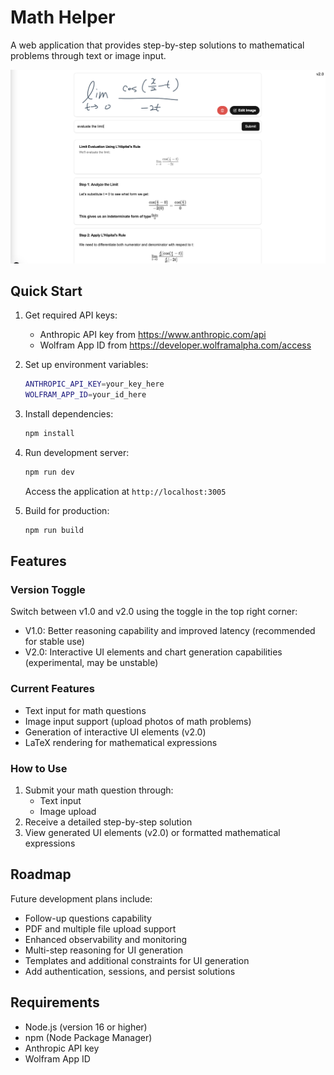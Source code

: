 # Math Helper

A web application that provides step-by-step solutions to mathematical problems through text or image input.

![Math Helper Interface](/assets/screenshot.png)

## Quick Start

1. Get required API keys:
   - Anthropic API key from https://www.anthropic.com/api
   - Wolfram App ID from https://developer.wolframalpha.com/access

2. Set up environment variables:
   ```bash
   ANTHROPIC_API_KEY=your_key_here
   WOLFRAM_APP_ID=your_id_here
   ```

3. Install dependencies:
   ```bash
   npm install
   ```

4. Run development server:
   ```bash
   npm run dev
   ```
   Access the application at `http://localhost:3005`

5. Build for production:
   ```bash
   npm run build
   ```

## Features

### Version Toggle
Switch between v1.0 and v2.0 using the toggle in the top right corner:
- V1.0: Better reasoning capability and improved latency (recommended for stable use)
- V2.0: Interactive UI elements and chart generation capabilities (experimental, may be unstable)


### Current Features
- Text input for math questions
- Image input support (upload photos of math problems)
- Generation of interactive UI elements (v2.0)
- LaTeX rendering for mathematical expressions

### How to Use
1. Submit your math question through:
   - Text input
   - Image upload
2. Receive a detailed step-by-step solution
3. View generated UI elements (v2.0) or formatted mathematical expressions

## Roadmap

Future development plans include:
- Follow-up questions capability
- PDF and multiple file upload support
- Enhanced observability and monitoring
- Multi-step reasoning for UI generation
- Templates and additional constraints for UI generation
- Add authentication, sessions, and persist solutions

## Requirements
- Node.js (version 16 or higher)
- npm (Node Package Manager)
- Anthropic API key
- Wolfram App ID
